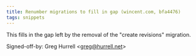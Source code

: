 ```yaml
---
title: Renumber migrations to fill in gap (wincent.com, bfa4476)
tags: snippets
---
```


This fills in the gap left by the removal of the "create revisions" migration.

Signed-off-by: Greg Hurrell &lt;greg@hurrell.net&gt;
